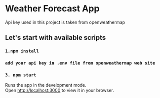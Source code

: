 # Weather Forecast App

Api key used in this project is taken from  openweathermap

## Let's start with available scripts

### `1.npm install`
### `add your api key in .env file from openweathermap web site`
### `3. npm start`

Runs the app in the development mode.\
Open [http://localhost:3000](http://localhost:3000) to view it in your browser.

 

 
 
